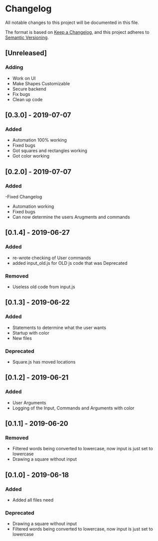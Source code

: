 # Changelog
All notable changes to this project will be documented in this file.

The format is based on [Keep a Changelog](https://keepachangelog.com/en/1.0.0/),
and this project adheres to [Semantic Versioning](https://semver.org/spec/v2.0.0.html).

## [Unreleased]
### Adding
- Work on UI
- Make Shapes Customizable 
- Secure backend
- Fix bugs
- Clean up code

## [0.3.0] - 2019-07-07
### Added
- Automation 100% working
- Fixed bugs
- Got squares and rectangles working
- Got color working


## [0.2.0] - 2019-07-07
### Added
-Fixed Changelog

- Automation working
- Fixed bugs
- Can now determine the users Arugments and commands

## [0.1.4] - 2019-06-27
### Added
- re-wrote checking of User commands
- added input_old.js for OLD js code that was Deprecated

### Removed
- Useless old code from input.js

## [0.1.3] - 2019-06-22
### Added
- Statements to determine what the user wants
- Startup with color
- New files

### Deprecated
- Square.js has moved locations



## [0.1.2] - 2019-06-21
### Added
- User Arguments
- Logging of the Input, Commands and Arguments with color



## [0.1.1] - 2019-06-20
### Removed
- Filtered words being converted to lowercase, now input is just set to lowercase
- Drawing a square without input



## [0.1.0] - 2019-06-18
### Added
- Added all files need

### Deprecated
- Drawing a square without input
- Filtered words being converted to lowercase, now input is just set to lowercase



